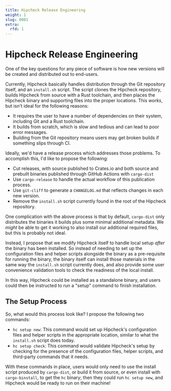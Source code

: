 ```yaml
---
title: Hipcheck Release Engineering
weight: 1
slug: 0001
extra:
  rfd: 1
---
```


# Hipcheck Release Engineering

One of the key questions for any piece of software is how new versions will be
created and distributed out to end-users.

Currently, Hipcheck basically handles distribution through the Git repository
itself, and an `install.sh` script. The script clones the Hipcheck repository,
builds Hipcheck from source with a Rust toolchain, and then places the
Hipcheck binary and supporting files into the proper locations. This _works_,
but isn't ideal for the following reasons:

- It requires the user to have a number of dependencies on their system,
  including Git and a Rust toolchain.
- It builds from scratch, which is slow and tedious and can lead to poor error
  messages.
- Building from the Git repository means users may get broken builds if
  something slips through CI.

Ideally, we'd have a release process which addresses those problems. To
accomplish this, I'd like to propose the following:

- Cut releases, with source published to Crates.io and both source and prebuilt
  binaries published through GitHub Actions with `cargo-dist`
- Use `cargo-release` to handle the actual workflow of this publication
  process.
- Use `git-cliff` to generate a `CHANGELOG.md` that reflects changes in each
  new version.
- Remove the `install.sh` script currently found in the root of the Hipcheck
  repository.

One complication with the above process is that by default, `cargo-dist` only
distributes the binaries it builds plus some minimal additional metadata. We
_might_ be able to get it working to also install our additional required
files, but this is probably not ideal.

Instead, I propose that we modify Hipcheck itself to handle local setup _after_
the binary has been installed. So instead of needing to set up the
configuration files and helper scripts alongside the binary as a pre-requisite
for running the binary, the binary itself can install those materials in the
same way the `install.sh` script currently does, and also provide some user
convenience validation tools to check the readiness of the local install.

In this way, Hipcheck could be installed as a standalone binary, and users
could then be instructed to run a "setup" command to finish installation.

## The Setup Process

So, what would this process look like? I propose the following two commands:

- `hc setup new`: This command would set up Hipcheck's configuration files and
  helper scripts in the appropriate location, similar to what the `install.sh`
  script does today.
- `hc setup check`: This command would validate Hipcheck's setup by checking
  for the presence of the configuration files, helper scripts, and third-party
  commands that it needs.

With these commands in place, users would only need to use the install script
produced by `cargo-dist`, or build it from source, or even install with
`cargo-binstall`, to get the `hc` binary; then they could run `hc setup new`,
and Hipcheck would be ready to run on their machine!
